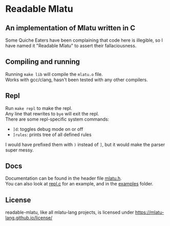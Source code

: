 # Readable Mlatu 
## An implementation of Mlatu written in C
Some Quiche Eaters have been complaining that code here is illegible, so I have named it "Readable Mlatu" to assert their fallaciousness.  

## Compiling and running
Running `make lib` will compile the `mlatu.o` file.  
Works with gcc/clang, hasn't been tested with any other compilers.  

## Repl
Run `make repl` to make the repl.  
Any line that rewrites to `bye` will exit the repl.  
There are some repl-specific system commands:
- `]d`:     toggles debug mode on or off
- `]rules`: prints tree of all defined rules  

I would have prefixed them with `)` instead of `]`, but it would make the parser super messy.

## Docs
Documentation can be found in the header file [mlatu.h](mlatu.h).  
You can also look at [repl.c](repl.c) for an example, and in the [examples](examples/) folder.  

## License
readable-mlatu, like all mlatu-lang projects, is licensed under https://mlatu-lang.github.io/license/
